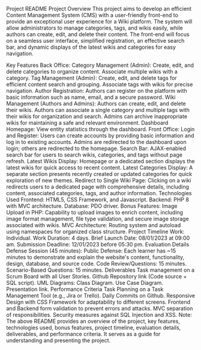 
Project README
Project Overview
This project aims to develop an efficient Content Management System (CMS) with a user-friendly front-end to provide an exceptional user experience for a Wiki platform. The system will allow administrators to manage categories, tags, and wikis easily, while authors can create, edit, and delete their content. The front-end will focus on a seamless user interface, simplified registration, an effective search bar, and dynamic displays of the latest wikis and categories for easy navigation.

Key Features
Back Office:
Category Management (Admin):
Create, edit, and delete categories to organize content.
Associate multiple wikis with a category.
Tag Management (Admin):
Create, edit, and delete tags for efficient content search and grouping.
Associate tags with wikis for precise navigation.
Author Registration:
Authors can register on the platform with basic information such as name, email, and a secure password.
Wiki Management (Authors and Admins):
Authors can create, edit, and delete their wikis.
Authors can associate a single category and multiple tags with their wikis for organization and search.
Admins can archive inappropriate wikis for maintaining a safe and relevant environment.
Dashboard Homepage:
View entity statistics through the dashboard.
Front Office:
Login and Register:
Users can create accounts by providing basic information and log in to existing accounts.
Admins are redirected to the dashboard upon login; others are redirected to the homepage.
Search Bar:
AJAX-enabled search bar for users to search wikis, categories, and tags without page refresh.
Latest Wikis Display:
Homepage or a dedicated section displays the latest wikis for quick access to recent content.
Latest Categories Display:
A separate section presents recently created or updated categories for quick exploration of new themes.
Redirect to Single Wiki Page:
Clicking on a wiki redirects users to a dedicated page with comprehensive details, including content, associated categories, tags, and author information.
Technologies Used
Frontend:
HTML5, CSS Framework, and Javascript.
Backend:
PHP 8 with MVC architecture.
Database:
PDO driver.
Bonus Features:
Image Upload in PHP:
Capability to upload images to enrich content, including image format management, file type validation, and secure image storage associated with wikis.
MVC Architecture:
Routing system and autoload using namespaces for organized class structure.
Project Timeline
Work: Individual.
Work Duration: 4 days.
Brief Launch Date: 08/01/2023 at 09:00 am.
Submission Deadline: 12/01/2023 before 05:30 pm.
Evaluation Details
Defense Session (45 minutes):
Public Defense: Each learner has ~15 minutes to demonstrate and explain the website's content, functionality, design, database, and source code.
Code Review/Questions: 15 minutes.
Scenario-Based Questions: 15 minutes.
Deliverables
Task management on a Scrum Board with all User Stories.
Github Repository link (Code source + SQL script).
UML Diagrams:
Class Diagram.
Use Case Diagram.
Presentation link.
Performance Criteria
Task Planning on a Task Management Tool (e.g., Jira or Trello).
Daily Commits on Github.
Responsive Design with CSS Framework for adaptability to different screens.
Frontend and Backend form validation to prevent errors and attacks.
MVC separation of responsibilities.
Security measures against SQL Injection and XSS.
Note: The above README provides an overview of the project, key features, technologies used, bonus features, project timeline, evaluation details, deliverables, and performance criteria. It serves as a guide for understanding and presenting the project.
